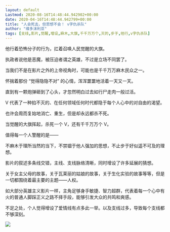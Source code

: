 ```yaml
---
layout: default
Lastmod: 2020-08-16T14:48:44.942902+00:00
date: 2020-04-16T14:48:44.942799+00:00
title: "人会死去，但思想不会！ v字仇杀队"
author: "维多沫利亚"
tags: [支线,影片,觉醒,增设,麻木,大旗,千千万万个,灭的,步于,他行,v字仇杀队]
---
```


他行着恐怖分子的行为，扛着召唤人民觉醒的大旗。

执政者说他是恶魔，被压迫者谓之英雄，不过是立场不同罢了。

当我们不是在影片之外的上帝视角时，可能也是千千万万麻木民众之一。

怀揣着那份 “觉得隐隐不对” 的心情，浑浑噩噩地活着一天又一天。

直到有一颗炮弹砸到了心头，才忽然明白过去如行尸走肉一般过活。

V 代表了一种掐不灭的、在任何领域任何时代都隐于每个人心中的对自由的渴望。

也许会周而复始地消亡、重生，但是却永远都杀不死。

当觉醒的大旗挥起，杀死一个 V，还有千千万万个 V。

值得每一个人警醒的是——

不麻木于理所当然的当下，不禁锢于他人强加的思想，不止步于好似遥不可及的理想。

影片的叙述多条线交错，主线、支线脉络清晰，同时增设了许多延展的猜想。

关于女主父母的故事，关于瓦莱丽的姑娘的故事，关于生化实验的故事等等，但是一切都围绕着最主要的主题——人权。

如大部分英雄主义影片一样，主角足够身手敏捷、智力超群，代表着每一个心中有火的普通人脚踩正义之路不择手段，能够引发大众的共鸣和爽感。

不足之处，个人觉得增设了爱情线有点多此一举。以及支线过多，导致每个支线都不够深刻。

![](https://images.weserv.nl/?url=https%3A//img9.doubanio.com/view/thing_review/l/public/4431726.jpg)

